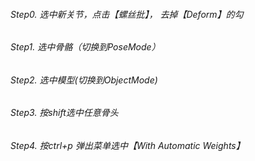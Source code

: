 ###### Step0. 选中新关节，点击【螺丝批】， 去掉【Deform】的勾
###### Step1. 选中骨骼（切换到PoseMode）
###### Step2. 选中模型(切换到ObjectMode) 
###### Step3. 按shift选中任意骨头 
###### Step4. 按ctrl+p 弹出菜单选中【With Automatic Weights】

